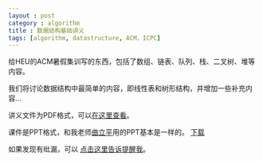 ```yaml
---
layout : post
category : algorithm
title : 数据结构基础讲义
tags: [algorithm, datastructure, ACM，ICPC]
---
```


给HEU的ACM暑假集训写的东西，包括了数组、链表、队列、栈、二叉树、堆等内容。

我们将讨论数据结构中最简单的内容，即线性表和树形结构，并增加一些补充内容...

讲义文件为PDF格式，可以<a href="/DL/baseDataStructure.pdf">在这里查看</a>。

课件是PPT格式，和我老师[曲立平](http://gongxue.cn/ruanjianxueyuan/ShowArticle.asp?ArticleID=85461)用的PPT基本是一样的。
<a href="/DL/PTFHEUD.ppt">下载</a>

如果发现有纰漏，可以 <a href="mailto:liaotonglang@gmail.com?subject=about_PDF_datastructure">点击这里告诉提醒我</a>。
